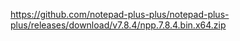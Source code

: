https://github.com/notepad-plus-plus/notepad-plus-plus/releases/download/v7.8.4/npp.7.8.4.bin.x64.zip
